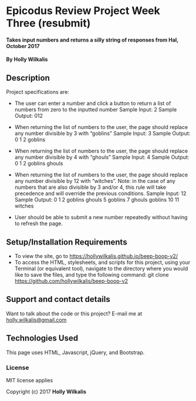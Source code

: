 # Epicodus Review Project Week Three (resubmit)

#### Takes input numbers and returns a silly string of responses from Hal, October 2017

#### By Holly Wilkalis

## Description
Project specifications are:

* The user can enter a number and click a button to return a list of numbers from zero to the inputted number
	Sample Input:	 	2
	Sample Output: 	012


* When returning the list of numbers to the user, the page should replace any number divisible by 3 with “goblins”
	Sample Input: 		3
	Sample Output: 		0 1 2 goblins


* When returning the list of numbers to the user, the page should replace any number divisible by 4 with   “ghouls”
	Sample Input:		4
	Sample Output: 	0 1 2 goblins ghouls

* When returning the list of numbers to the user, the page should replace any number divisible by 12 with “witches”. Note: in the case of any numbers that are also divisible by 3 and/or 4, this rule will take precedence and will override the previous conditions.
	Sample Input:		12
	Sample Output:		0 1 2 goblins ghouls 5 goblins 7 ghouls goblins 10 11 witches

* User should be able to submit a new number repeatedly without having to refresh the page.

## Setup/Installation Requirements

* To view the site, go to https://hollywilkalis.github.io/beep-boop-v2/
* To access the HTML, stylesheets, and scripts for this project, using your Terminal (or equivalent tool), navigate to the directory where you would like to save the files, and type the following command: git clone https://github.com/hollywilkalis/beep-boop-v2


## Support and contact details

Want to talk about the code or this project? E-mail me at holly.wilkalis@gmail.com

## Technologies Used

This page uses HTML, Javascript, jQuery, and Bootstrap.

### License

MIT license applies

Copyright (c) 2017 **Holly Wilkalis**
